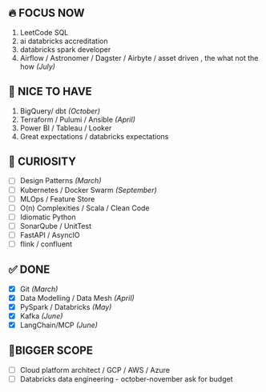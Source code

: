 ## 🔥 FOCUS NOW
1. LeetCode SQL  
2. ai databricks accreditation
3. databricks spark developer
4. Airflow / Astronomer / Dagster / Airbyte / asset driven , the what not the how *(July)*  

## 🌟 NICE TO HAVE
1. BigQuery/ dbt *(October)*  
2. Terraform / Pulumi / Ansible *(April)*  
3. Power BI / Tableau / Looker
4. Great expectations / databricks expectations

## 🧠 CURIOSITY
- [ ] Design Patterns *(March)*  
- [ ] Kubernetes / Docker Swarm *(September)*  
- [ ] MLOps / Feature Store  
- [ ] O(n) Complexities / Scala / Clean Code  
- [ ] Idiomatic Python  
- [ ] SonarQube / UnitTest  
- [ ] FastAPI / AsyncIO
- [ ] flink / confluent 

## ✅ DONE
- [x] Git *(March)*     
- [x] Data Modelling / Data Mesh *(April)*
- [x] PySpark / Databricks *(May)*
- [x] Kafka *(June)*
- [x] LangChain/MCP *(June)*

## 📌BIGGER SCOPE 
- [ ] Cloud platform architect /  GCP / AWS / Azure  
- [ ] Databricks data engineering - october-november ask for budget
